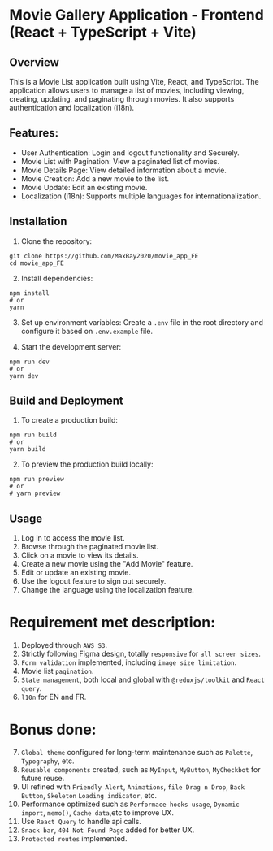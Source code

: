 # Movie Gallery Application - Frontend (React + TypeScript + Vite)

## Overview

This is a Movie List application built using Vite, React, and TypeScript. The application allows users to manage a list of movies, including viewing, creating, updating, and paginating through movies. It also supports authentication and localization (i18n).

## Features:
+ User Authentication: Login and logout functionality and Securely.
+ Movie List with Pagination: View a paginated list of movies.
+ Movie Details Page: View detailed information about a movie.
+ Movie Creation: Add a new movie to the list.
+ Movie Update: Edit an existing movie.
+ Localization (i18n): Supports multiple languages for internationalization.

## Installation
1. Clone the repository:
```shell
git clone https://github.com/MaxBay2020/movie_app_FE
cd movie_app_FE
```

2. Install dependencies:
```shell
npm install 
# or 
yarn
```

3. Set up environment variables:
Create a `.env` file in the root directory and configure it based on `.env.example` file.


4. Start the development server:
```shell
npm run dev
# or
yarn dev 
```

## Build and Deployment
1. To create a production build:
```shell
npm run build
# or
yarn build 
```

2. To preview the production build locally:
```shell
npm run preview
# or
# yarn preview 
```

## Usage
1. Log in to access the movie list.
2. Browse through the paginated movie list.
3. Click on a movie to view its details.
4. Create a new movie using the "Add Movie" feature.
5. Edit or update an existing movie.
6. Use the logout feature to sign out securely.
7. Change the language using the localization feature.


# Requirement met description:
1. Deployed through `AWS S3`.
2. Strictly following Figma design, totally `responsive` for `all screen sizes`.
3. `Form validation` implemented, including `image size limitation`.
4. Movie list `pagination`.
5. `State management`, both local and global with `@reduxjs/toolkit` and `React query`.
6. `l10n` for EN and FR.


# Bonus done:
7. `Global theme` configured for long-term maintenance such as `Palette`, `Typography`, etc. 
8. `Reusable components` created, such as `MyInput`, `MyButton`, `MyCheckbot` for future reuse.
9. UI refined with `Friendly Alert`,  `Animations`, `file Drag n Drop`, `Back Button`, `Skeleton` `Loading indicator`, etc.
10. Performance optimized such as `Performace hooks usage`, `Dynamic import`, `memo()`, `Cache data`,etc to improve UX.
11. Use `React Query` to handle api calls.
12. `Snack bar`, `404 Not Found Page` added for better UX.
13. `Protected routes` implemented.


